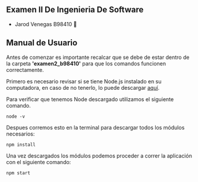 ## Examen II De Ingenieria De Software

- Jarod Venegas B98410 🐐
 

## Manual de Usuario
Antes de comenzar es importante recalcar que se debe de estar dentro de la carpeta **'examen2_b98410'** para que los comandos funcionen correctamente.

Primero es necesario revisar si se tiene Node.js instalado en su computadora, en caso de no tenerlo, lo puede descargar [aquí](https://nodejs.org/es/download/).

Para verificar que tenemos Node descargado utilizamos el siguiente comando.
```
node -v
```
Despues corremos esto en la terminal para descargar todos los módulos necesarios:
```
npm install
```
Una vez descargados los módulos podemos proceder a correr la aplicación con el siguiente comando:
```
npm start
```
